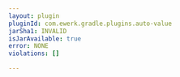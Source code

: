 ```yaml
---
layout: plugin
pluginId: com.ewerk.gradle.plugins.auto-value
jarSha1: INVALID
isJarAvailable: true
error: NONE
violations: []

---
```

